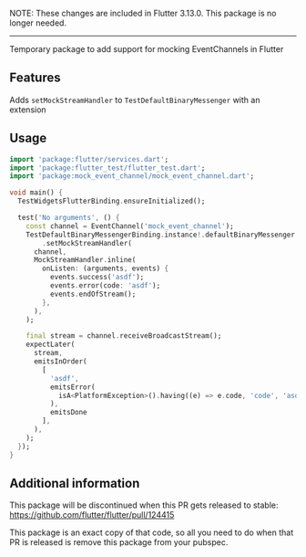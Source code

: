 NOTE: These changes are included in Flutter 3.13.0. This package is no longer needed.
___

Temporary package to add support for mocking EventChannels in Flutter

## Features

Adds `setMockStreamHandler` to `TestDefaultBinaryMessenger` with an extension

## Usage

<!-- embedme example/example.dart -->
```dart
import 'package:flutter/services.dart';
import 'package:flutter_test/flutter_test.dart';
import 'package:mock_event_channel/mock_event_channel.dart';

void main() {
  TestWidgetsFlutterBinding.ensureInitialized();

  test('No arguments', () {
    const channel = EventChannel('mock_event_channel');
    TestDefaultBinaryMessengerBinding.instance!.defaultBinaryMessenger
        .setMockStreamHandler(
      channel,
      MockStreamHandler.inline(
        onListen: (arguments, events) {
          events.success('asdf');
          events.error(code: 'asdf');
          events.endOfStream();
        },
      ),
    );

    final stream = channel.receiveBroadcastStream();
    expectLater(
      stream,
      emitsInOrder(
        [
          'asdf',
          emitsError(
            isA<PlatformException>().having((e) => e.code, 'code', 'asdf'),
          ),
          emitsDone
        ],
      ),
    );
  });
}

```

## Additional information

This package will be discontinued when this PR gets released to stable: https://github.com/flutter/flutter/pull/124415

This package is an exact copy of that code, so all you need to do when that PR is released is remove this package from your pubspec.
